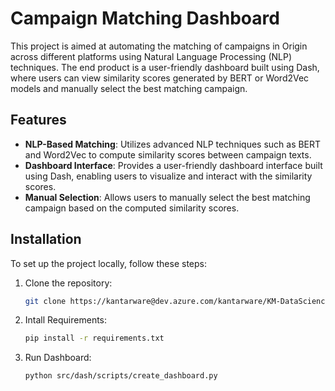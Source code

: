 # Campaign Matching Dashboard

This project is aimed at automating the matching of campaigns in Origin across different platforms using Natural Language Processing (NLP) techniques. The end product is a user-friendly dashboard built using Dash, where users can view similarity scores generated by BERT or Word2Vec models and manually select the best matching campaign.


## Features

- **NLP-Based Matching**: Utilizes advanced NLP techniques such as BERT and Word2Vec to compute similarity scores between campaign texts.
- **Dashboard Interface**: Provides a user-friendly dashboard interface built using Dash, enabling users to visualize and interact with the similarity scores.
- **Manual Selection**: Allows users to manually select the best matching campaign based on the computed similarity scores.

## Installation

To set up the project locally, follow these steps:

1. Clone the repository:
   ```bash
   git clone https://kantarware@dev.azure.com/kantarware/KM-DataScience/_git/Campaign_Stitching
2. Intall Requirements:
    ```bash
    pip install -r requirements.txt
3. Run Dashboard:
    ```
    python src/dash/scripts/create_dashboard.py